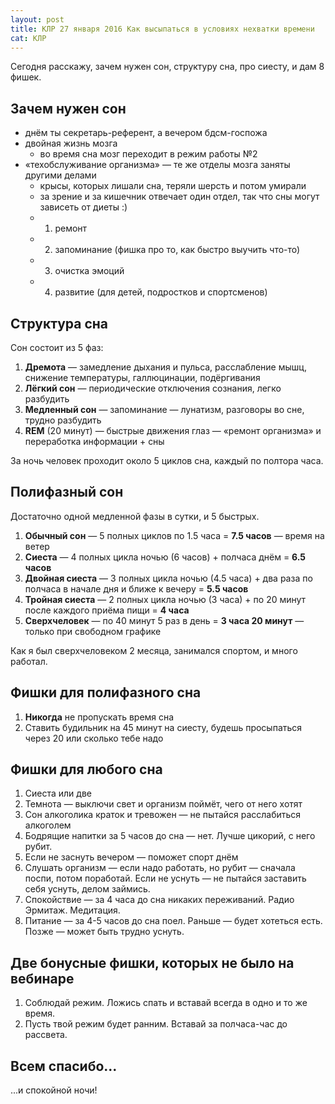 ```yaml
---
layout: post
title: КЛР 27 января 2016 Как высыпаться в условиях нехватки времени
cat: КЛР
---
```


Сегодня расскажу, зачем нужен сон, структуру сна, про сиесту, и дам 8 фишек.

## Зачем нужен сон

- днём ты секретарь-референт, а вечером бдсм-госпожа
- двойная жизнь мозга
  + во время сна мозг переходит в режим работы №2
- «техобслуживание организма» — те же отделы мозга заняты другими делами
  + крысы, которых лишали сна, теряли шерсть и потом умирали
  + за зрение и за кишечник отвечает один отдел, так что сны могут зависеть от диеты :)
  + 1. ремонт
  + 2. запоминание (фишка про то, как быстро выучить что-то)
  + 3. очистка эмоций
  + 4. развитие (для детей, подростков и спортсменов)

## Структура сна

Сон состоит из 5 фаз:

1. **Дремота** — замедление дыхания и пульса, расслабление мышц, снижение температуры, галлюцинации, подёргивания
2. **Лёгкий сон** — периодические отключения сознания, легко разбудить
3. **Медленный сон** — запоминание — лунатизм, разговоры во сне, трудно разбудить
4. **REM** (20 минут) — быстрые движения глаз — «ремонт организма» и переработка информации + сны

За ночь человек проходит около 5 циклов сна, каждый по полтора часа.

## Полифазный сон

Достаточно одной медленной фазы в сутки, и 5 быстрых.

1. **Обычный сон** — 5 полных циклов по 1.5 часа = **7.5 часов** — время на ветер
2. **Сиеста** — 4 полных цикла ночью (6 часов) + полчаса днём = **6.5 часов**
3. **Двойная сиеста** — 3 полных цикла ночью (4.5 часа) + два раза по полчаса в начале дня и ближе к вечеру = **5.5 часов**
4. **Тройная сиеста** — 2 полных цикла ночью (3 часа) + по 20 минут после каждого приёма пищи = **4 часа**
5. **Сверхчеловек** — по 40 минут 5 раз в день = **3 часа 20 минут** — только при свободном графике

Как я был сверхчеловеком 2 месяца, занимался спортом, и много работал.

## Фишки для полифазного сна

1. **Никогда** не пропускать время сна
2. Ставить будильник на 45 минут на сиесту, будешь просыпаться через 20 или сколько тебе надо

## Фишки для любого сна

1. Сиеста или две
2. Темнота — выключи свет и организм поймёт, чего от него хотят
3. Сон алкоголика краток и тревожен — не пытайся расслабиться алкоголем
4. Бодрящие напитки за 5 часов до сна — нет. Лучше цикорий, с него рубит.
5. Если не заснуть вечером — поможет спорт днём
6. Слушать организм — если надо работать, но рубит — сначала поспи, потом поработай. Если не уснуть — не пытайся заставить себя уснуть, делом займись.
7. Спокойствие — за 4 часа до сна никаких переживаний. Радио Эрмитаж. Медитация.
8. Питание — за 4-5 часов до сна поел. Раньше — будет хотеться есть. Позже — может быть трудно уснуть.

## Две бонусные фишки, которых не было на вебинаре

1. Соблюдай режим. Ложись спать и вставай всегда в одно и то же время.
2. Пусть твой режим будет ранним. Вставай за полчаса-час до рассвета.

## Всем спасибо...

...и спокойной ночи!